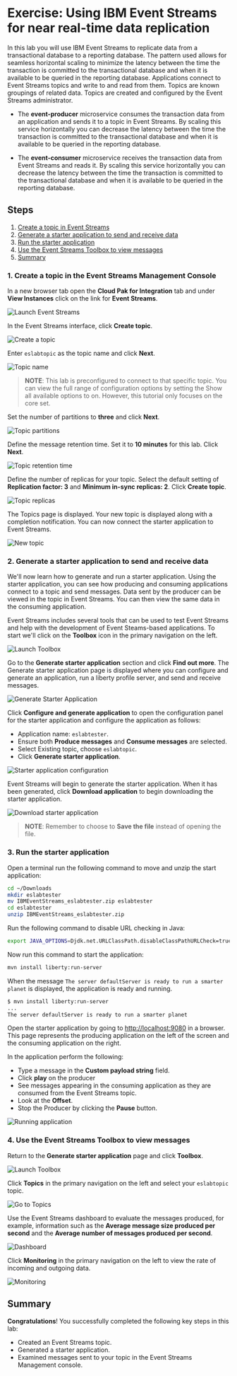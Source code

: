 # Exercise: Using IBM Event Streams for near real-time data replication

In this lab you will use IBM Event Streams to replicate data from a transactional database to a reporting database. The pattern used allows for seamless horizontal scaling to minimize the latency between the time the transaction is committed to the transactional database and when it is available to be queried in the reporting database. Applications connect to Event Streams topics and write to and read from them. Topics are known groupings of related data. Topics are created and configured by the Event Streams administrator.

* The **event-producer** microservice consumes the transaction data from an application and sends it to a topic in Event Streams. By scaling this service horizontally you can decrease the latency between the time the transaction is committed to the transactional database and when it is available to be queried in the reporting database.

* The **event-consumer** microservice receives the transaction data from Event Streams and reads it. By scaling this service horizontally you can decrease the latency between the time the transaction is committed to the transactional database and when it is available to be queried in the reporting database.

## Steps

1. [Create a topic in Event Streams](#1-create-a-topic-in-event-streams)
1. [Generate a starter application to send and receive data](#2-generate-a-starter-application-to-send-and-receive-data)
1. [Run the starter application](#3-run-the-starter-application)
1. [Use the Event Streams Toolbox to view messages](#4-use-the-event-streams-toolbox-to-view-messages)
1. [Summary](#summary)

### 1. Create a topic in the Event Streams Management Console

In a new browser tab open the **Cloud Pak for Integration** tab and under **View Instances** click on the link for **Event Streams**.

![Launch Event Streams](images/cp4i-dashboard-event-streams.png)

In the Event Streams interface, click **Create topic**.

![Create a topic](images/create-topic.png)

Enter `eslabtopic` as the topic name and click **Next**.

![Topic name](images/topic-name.png)

> **NOTE**: This lab is preconfigured to connect to that specific topic. You can view the full range of configuration options by setting the Show all available options to on. However, this tutorial only focuses on the core set.

Set the number of partitions to **three** and click **Next**.

![Topic partitions](images/topic-partitions.png)

Define the message retention time. Set it to **10 minutes** for this lab. Click **Next**.

![Topic retention time](images/topic-retention.png)

Define the number of replicas for your topic. Select the default setting of **Replication factor: 3** and **Minimum in-sync replicas: 2**. Click **Create topic**.

![Topic replicas](images/topic-replicas.png)

The Topics page is displayed. Your new topic is displayed along with a completion notification. You can now connect the starter application to Event Streams.

![New topic](images/new-topic.png)

### 2. Generate a starter application to send and receive data

We'll now learn how to generate and run a starter application. Using the starter application, you can see how producing and consuming applications connect to a topic and send messages. Data sent by the producer can be viewed in the topic in Event Streams. You can then view the same data in the consuming application.

Event Streams includes several tools that can be used to test Event Streams and help with the development of Event Steams-based applications. To start we'll click on the **Toolbox** icon in the primary navigation on the left.

![Launch Toolbox](images/launch-toolbox.png)

Go to the **Generate starter application** section and click **Find out more**. The Generate starter application page is displayed where you can configure and generate an application, run a liberty profile server, and send and receive messages.

![Generate Starter Application](images/generate-starter-app.png)

Click **Configure and generate application** to open the configuration panel for the starter application and configure the application as follows:

* Application name: `eslabtester`.
* Ensure both **Produce messages** and **Consume messages** are selected.
* Select Existing topic, choose `eslabtopic`.
* Click **Generate starter application**.

![Starter application configuration](images/app-config.png)

Event Streams will begin to generate the starter application. When it has been generated, click **Download application** to begin downloading the starter application.

![Download starter application](images/download-starter-app.png)

> **NOTE**: Remember to choose to **Save the file** instead of opening the file.

### 3. Run the starter application

Open a terminal run the following command to move and unzip the start application:

```bash
cd ~/Downloads
mkdir eslabtester
mv IBMEventStreams_eslabtester.zip eslabtester
cd eslabtester
unzip IBMEventStreams_eslabtester.zip
```

Run the following command to disable URL checking in Java:

```bash
export JAVA_OPTIONS=Djdk.net.URLClassPath.disableClassPathURLCheck=true
```

Now run this command to start the application:

```bash
mvn install liberty:run-server
```

When the message `The server defaultServer is ready to run a smarter planet` is displayed, the application is ready and running. <!-- TODO -->

```bash
$ mvn install liberty:run-server
...
The server defaultServer is ready to run a smarter planet
```

Open the starter application by going to <http://localhost:9080> in a browser. This page represents the producing application on the left of the screen and the consuming application on the right.

In the application perform the following:

* Type a message in the **Custom payload string** field.
* Click **play** on the producer
* See messages appearing in the consuming application as they are consumed from the Event Streams topic.
* Look at the **Offset**.
* Stop the Producer by clicking the **Pause** button.

![Running application](images/running-application.png) <!-- TODO -->

### 4. Use the Event Streams Toolbox to view messages

Return to the **Generate starter application** page and click **Toolbox**.

![Launch Toolbox](images/launch-toolbox-from-starter.png)

Click **Topics** in the primary navigation on the left and select your `eslabtopic` topic.

![Go to Topics](images/view-topics.png)

Use the Event Streams dashboard to evaluate the messages produced, for example, information such as the **Average message size produced per second** and the **Average number of messages produced per second**.

![Dashboard](images/es-dashboard.png) <!-- TODO -->

Click **Monitoring** in the primary navigation on the left to view the rate of incoming and outgoing data.

![Monitoring](images/es-monitoring.png) <!-- TODO -->

## Summary

**Congratulations**! You successfully completed the following key steps in this lab:

* Created an Event Streams topic.
* Generated a starter application.
* Examined messages sent to your topic in the Event Streams Management console.
